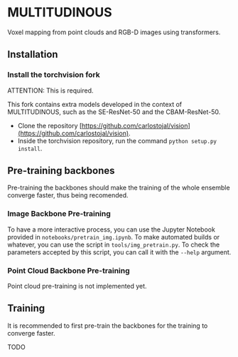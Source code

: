 # MULTITUDINOUS

Voxel mapping from point clouds and RGB-D images using transformers.

## Installation

### Install the torchvision fork

ATTENTION: This is required.


This fork contains extra models developed in the context of MULTITUDINOUS, such as the SE-ResNet-50 and the CBAM-ResNet-50.

- Clone the repository [https://github.com/carlostojal/vision](https://github.com/carlostojal/vision).
- Inside the torchvision repository, run the command `python setup.py install`.

## Pre-training backbones

Pre-training the backbones should make the training of the whole ensemble converge faster, thus being recomended.

### Image Backbone Pre-training
To have a more interactive process, you can use the Jupyter Notebook provided in `notebooks/pretrain_img.ipynb`. To make automated builds or whatever, you can use the script in `tools/img_pretrain.py`. To check the parameters accepted by this script, you can call it with the `--help` argument.

### Point Cloud Backbone Pre-training
Point cloud pre-training is not implemented yet.

## Training

It is recommended to first pre-train the backbones for the training to converge faster.

TODO
